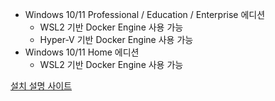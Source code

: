 - Windows 10/11 Professional / Education / Enterprise 에디션
    - WSL2 기반 Docker Engine 사용 가능
    - Hyper-V 기반 Docker Engine 사용 가능
- Windows 10/11 Home 에디션
    - WSL2 기반 Docker Engine 사용 가능

[설치 설명 사이트](https://www.lainyzine.com/ko/article/a-complete-guide-to-how-to-install-docker-desktop-on-windows-10/)
